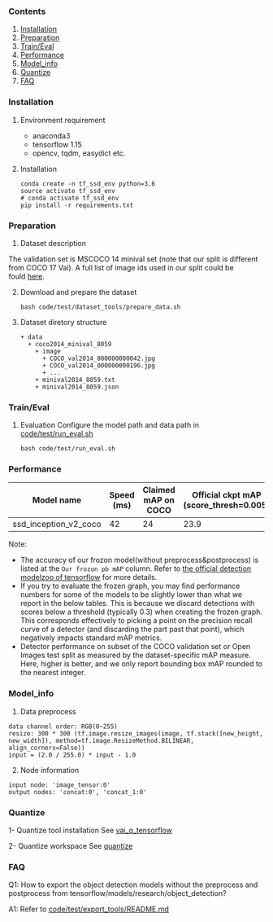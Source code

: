 ### Contents
1. [Installation](#installation)
2. [Preparation](#preparation)
3. [Train/Eval](#traineval)
4. [Performance](#performance)
5. [Model_info](#model_info)
6. [Quantize](#quantize)
7. [FAQ](#faq)

### Installation

1. Environment requirement
    - anaconda3
    - tensorflow 1.15
    - opencv, tqdm, easydict etc.

2. Installation
   ```shell
   conda create -n tf_ssd_env python=3.6
   source activate tf_ssd_env
   # conda activate tf_ssd_env
   pip install -r requirements.txt
   ```

### Preparation

1. Dataset description

The validation set is MSCOCO 14 minival set (note that our split is different from COCO 17 Val). A full list of image ids used in our split could be fould [here](https://github.com/tensorflow/models/blob/master/research/object_detection/data/mscoco_minival_ids.txt).

2. Download and prepare the dataset
    ```shell
    bash code/test/dataset_tools/prepare_data.sh
    ```

3. Dataset diretory structure
   ```
   + data
     + coco2014_minival_8059 
       + image
         + COCO_val2014_000000000042.jpg
         + COCO_val2014_000000000196.jpg
         + ...
       + minival2014_8059.txt
       + minival2014_8059.json
    ```

### Train/Eval

1. Evaluation
    Configure the model path and data path in [code/test/run_eval.sh](code/test/run_eval.sh)
    ```shell
    bash code/test/run_eval.sh
    ```

### Performance

|Model name           |Speed (ms) |Claimed mAP on COCO |Official ckpt mAP (score_thresh=0.005)|Our frozon pb mAP (score_thresh=0.005)|Official frozon pb mAP (score_thresh=0.3)|
|-                    |-          |-                   |-                                     |-                                    |-                                        |
|ssd_inception_v2_coco     |42    |24       |23.9       |23.9       |20.7      |

Note: 
 - The accuracy of our frozon model(without preprocess&postprocess) is listed at the `Our frozon pb mAP` column. Refer to [the official detection modelzoo of tensorflow](https://github.com/tensorflow/models/blob/master/research/object_detection/g3doc/detection_model_zoo.md) for more details.
 - If you try to evaluate the frozen graph, you may find performance numbers for some of the models to be slightly lower than what we report in the below tables. This is because we discard detections with scores below a threshold (typically 0.3) when creating the frozen graph. This corresponds effectively to picking a point on the precision recall curve of a detector (and discarding the part past that point), which negatively impacts standard mAP metrics.
 - Detector performance on subset of the COCO validation set or Open Images test split as measured by the dataset-specific mAP measure. Here, higher is better, and we only report bounding box mAP rounded to the nearest integer.

### Model_info

1. Data preprocess
  ```
  data channel order: RGB(0~255)                  
  resize: 300 * 300 (tf.image.resize_images(image, tf.stack([new_height, new_width]), method=tf.image.ResizeMethod.BILINEAR, align_corners=False))
  input = (2.0 / 255.0) * input - 1.0
  ``` 
2. Node information

  ```
  input node: 'image_tensor:0'
  output nodes: 'concat:0', 'concat_1:0'
  ```

### Quantize
1- Quantize tool installation
  See [vai_q_tensorflow](https://github.com/Xilinx/Vitis-AI/tree/master/Vitis-AI-Quantizer/vai_q_tensorflow)

2- Quantize workspace
  See [quantize](./code/quantize/)

### FAQ

Q1: How to export the object detection models without the preprocess and postprocess from tensorflow/models/research/object_detection?

A1: Refer to [code/test/export_tools/README.md](code/test/export_tools/README.md)

